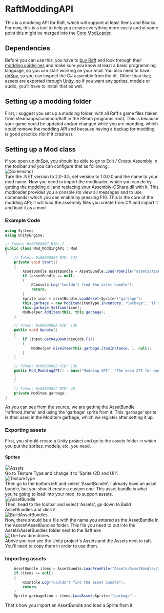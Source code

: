 # RaftModdingAPI
This is a modding API for Raft, which will support at least Items and Blocks. For now, this is a tool to help you create everything more easily and at some point this might be merged into the [Core ModLoader](https://github.com/TeKGameR950/RaftModLoader).
## Dependencies
Before you can use this, you have to [buy Raft](https://store.steampowered.com/app/648800/Raft/) and look through their [modding guidelines](http://raft-game.com/modding-guidelines.html) and make sure you know at least a basic programming language, so you can start working on your mod. You also need to have [dnSpy](https://github.com/0xd4d/dnSpy), so you can inspect the C# assembly from the dll. Other than that; assets are exported through [Unity](https://unity3d.com/get-unity/download), so if you want any sprites, models or audio, you'll have to install that as well.
## Setting up a modding folder
First, I suggest you set up a modding folder, with all Raft's game files (taken from steamapps/common/Raft in the Steam programs root). This is because your game could be updated and/or changed while you are modding, which could remove the modding API and because having a backup for modding is good practice (for if it crashes).
## Setting up a Mod class
If you open up dnSpy, you should be able to go to Edit / Create Assembly in the toolbar and you can configure that as following:  
![Screenshot](https://i.imgur.com/gCX0O1Y.png)  
Turn the .NET version to 2.0-3.5, set version to 1.0.0.0 and the name to your mod name.
Now you need to import the modloader, which you can do by getting the [modding dll](https://github.com/TeKGameR950/RaftModLoader) and replacing your Assembly-CSharp.dll with it. This modloader provides you a console (to view all messages and to use commands) which you can enable by pressing F10. This is the core of the modding API; it will load the assembly files you create from C# and import it and load it as a mod.
### Example Code
```cs
using System;
using UnityEngine;

// Token: 0x02000007 RID: 7
public class Mod_ModdingAPI : Mod
{
	// Token: 0x06000089 RID: 137
	private void Start()
	{
		AssetBundle assetBundle = AssetBundle.LoadFromFile("Assets/AssetBundles/raftmod_items");
		if (assetBundle == null)
		{
			RConsole.Log("Couldn't find the asset bundle");
			return;
		}
		Sprite icon = assetBundle.LoadAsset<Sprite>("garbage");
		this.garbage = new ModItem(ItemType.Inventory, "Garbage", "It's just garbage");
		this.garbage.SetIcon(icon);
		ModHelper.AddItem(this, this.garbage);
	}

	// Token: 0x0600008A RID: 138
	public void Update()
	{
		if (Input.GetKeyDown(KeyCode.F1))
		{
			ModHelper.GiveItem(this.garbage.itemInstance, 1, null);
		}
	}

	// Token: 0x0600008B RID: 139
	public Mod_ModdingAPI() : base("Modding API", "The main API for modding", "v0.0.1", "1.01b")
	{
	}

	// Token: 0x0400002C RID: 44
	private ModItem garbage;
}
```
As you can see from the source, we are getting the AssetBundle 'raftmod_items' and using the 'garbage' sprite from it. This 'garbage' sprite is then used in the ModItem garbage, which we register after setting it up.
### Exporting assets
First, you should create a Unity project and go to the assets folder in which you put the sprites, models, etc. you need.
#### Sprites
![Assets](https://i.imgur.com/7V2oYBW.png)  
Go to Texture Type and change it to 'Sprite (2D and UI)'.  
![TextureType](https://i.imgur.com/6dACy7y.png)  
Then go to the bottom left and select 'AssetBundle'. I already have an asset bundle, but you should create a custom one. This asset bundle is what you're going to load into your mod, to support assets.  
![AssetBundle](https://i.imgur.com/qEfopkw.png)  
Then, head to the toolbar and select 'Assets', go down to Build AssetBundles and click it.  
![BuildAssetBundles](https://i.imgur.com/ywNlKfo.png)  
Now, there should be a file with the name you entered as the AssetBundle in the Assets\AssetBundles folder. This file you need to put into the Assets\AssetBundles folder next to the Raft.exe  
![The two directories](https://i.imgur.com/5wpJgOY.png)  
Above you can see the Unity project's Assets and the Assets next to raft. You'll need to copy them in order to use them.
### Importing assets
```cs
	AssetBundle items = AssetBundle.LoadFromFile("Assets/AssetBundles/raftmod_items");
	if (items == null)
	{
		RConsole.Log("Couldn't find the asset bundle");
		return;
	}
	Sprite garbageIcon = items.LoadAsset<Sprite>("garbage");
```
That's how you import an AssetBundle and load a Sprite from it.
